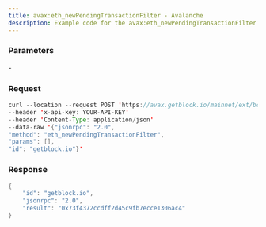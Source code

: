 ```yaml
---
title: avax:eth_newPendingTransactionFilter - Avalanche
description: Example code for the avax:eth_newPendingTransactionFilter json-rpc method. Сomplete guide on how to use avax:eth_newPendingTransactionFilter json-rpc in GetBlock.io Web3 documentation.
---
```


### Parameters


\-

### Request

``` java
curl --location --request POST 'https://avax.getblock.io/mainnet/ext/bc/C/rpc' 
--header 'x-api-key: YOUR-API-KEY' 
--header 'Content-Type: application/json' 
--data-raw '{"jsonrpc": "2.0",
"method": "eth_newPendingTransactionFilter",
"params": [],
"id": "getblock.io"}'
```

###  Response

``` java
{
    "id": "getblock.io",
    "jsonrpc": "2.0",
    "result": "0x73f4372ccdff2d45c9fb7ecce1306ac4"
}
```

